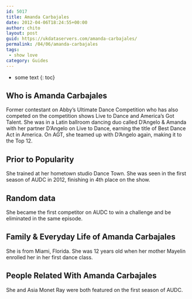 ```yaml
---
id: 5017
title: Amanda Carbajales
date: 2012-04-06T18:24:55+00:00
author: chito
layout: post
guid: https://ukdataservers.com/amanda-carbajales/
permalink: /04/06/amanda-carbajales
tags:
 - show love
category: Guides
---
```


* some text
{: toc}
          
          
## Who is  Amanda Carbajales
                  
                  
                  
Former contestant on Abby&#8217;s Ultimate Dance Competition who has also competed on the competition shows Live to Dance and America&#8217;s Got Talent. She was in a Latin ballroom dancing duo called D&#8217;Angelo & Amanda with her partner D&#8217;Angelo on Live to Dance, earning the title of Best Dance Act in America. On AGT, she teamed up with D&#8217;Angelo again, making it to the Top 12.
                  
                
                
                
## Prior to Popularity 
                  
                  
                  
She trained at her hometown studio Dance Town. She was seen in the first season of AUDC in 2012, finishing in 4th place on the show.
                  
                
                
                
## Random data 
                  
                  
                  
She became the first competitor on AUDC to win a challenge and be eliminated in the same episode.
                  
                
                
                
## Family & Everyday Life of Amanda Carbajales
                  
                  
                  
She is from Miami, Florida. She was 12 years old when her mother Mayelin enrolled her in her first dance class.
                  
                
                
                
## People Related With  Amanda Carbajales
                  
                  
                  
She and Asia Monet Ray were both featured on the first season of AUDC.
                  
                
              
            
          
          
          
    
    
  
